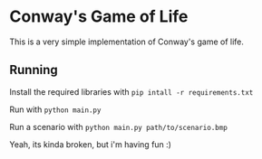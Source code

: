 Conway's Game of Life
=====================

This is a very simple implementation of Conway's game of life.

## Running

Install the required libraries with `pip intall -r requirements.txt`

Run with `python main.py`

Run a scenario with `python main.py path/to/scenario.bmp`

Yeah, its kinda broken, but i'm having fun :)